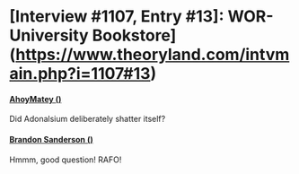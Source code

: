 # [Interview #1107, Entry #13]: WOR-University Bookstore](https://www.theoryland.com/intvmain.php?i=1107#13)

#### [AhoyMatey ()](http://www.17thshard.com/forum/topic/7267-words-of-brandon-compiled-x-2/)

Did Adonalsium deliberately shatter itself?

#### [Brandon Sanderson ()](http://www.17thshard.com/forum/topic/7267-words-of-brandon-compiled-x-2/)

Hmmm, good question! RAFO!


